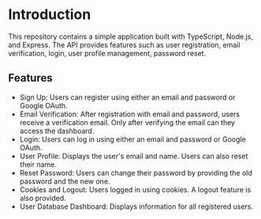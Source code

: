 # Introduction
This repository contains a simple application built with TypeScript, Node.js, and Express. The API provides features such as user registration, email verification, login, user profile management, password reset.

## Features
* Sign Up: Users can register using either an email and password or Google OAuth.
* Email Verification: After registration with email and password, users receive a verification email. Only after verifying the email can they access the dashboard.
* Login: Users can log in using either an email and password or Google OAuth.
* User Profile: Displays the user's email and name. Users can also reset their name.
* Reset Password: Users can change their password by providing the old password and the new one.
* Cookies and Logout: Users logged in using cookies. A logout feature is also provided.
* User Database Dashboard: Displays information for all registered users.
